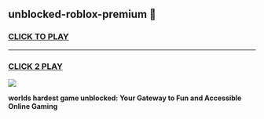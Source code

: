 
## unblocked-roblox-premium 👋
<h3>
<a href="https://premium.freeplayer.one?title=unblocked-roblox-premium&ref=14F">CLICK TO PLAY</a></h3>
<hr>

<h3>
<a href="https://premium.freeplayer.one?title=unblocked-roblox-premium&ref=14F">CLICK 2 PLAY</a>
  
</h3>

<a href="https://premium.freeplayer.one?title=unblocked-roblox-premium&ref=12F/"><img src="https://clearcache.store/games.png"></a>


**worlds hardest game unblocked: Your Gateway to Fun and Accessible Online Gaming**
